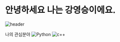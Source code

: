 # 안녕하세요 나는 강영승이에요.
![header](https://capsule-render.vercel.app/api?type=waving&color=gradient&customColorList=10&height=200&text=Youngseung's%20GITHUB&fontSize=50&animation=twinkling&fontAlign=68&fontAlignY=36)

나의 관심분야
<img alt="Python" src ="https://img.shields.io/badge/Python-3776AB.svg?&style=flat-square&logo=Python&logoColor=white"/>
<img alt="c++" src ="https://img.shields.io/badge/C++-00599C.svg?&style=flat-square&logo=Python&logoColor=white"/>
